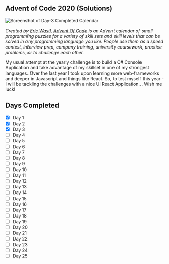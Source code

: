 ## Advent of Code 2020 (Solutions)

![Screenshot of Day-3 Completed Calendar]('./public/images/screenshot-day-3-done.png')

*Created by [Eric Wastl](http://was.tl/), [Advent Of Code](https://adventofcode.com/) is an Advent calendar of small programming puzzles for a variety of skill sets and skill levels that can be solved in any programming language you like. People use them as a speed contest, interview prep, company training, university coursework, practice problems, or to challenge each other.*

My usual attempt at the yearly challenge is to build a C# Console Application and take advantage of my skillset in one of my strongest languages. Over the last year I took upon learning more web-frameworks and deeper in Javascript and things like React. So, to test myself this year - I will be tackling the challenges with a nice UI React Application... Wish me luck!

## Days Completed

- [x] Day 1
- [x] Day 2
- [x] Day 3
- [ ] Day 4
- [ ] Day 5
- [ ] Day 6
- [ ] Day 7
- [ ] Day 8
- [ ] Day 9
- [ ] Day 10
- [ ] Day 11
- [ ] Day 12
- [ ] Day 13
- [ ] Day 14
- [ ] Day 15
- [ ] Day 16
- [ ] Day 17
- [ ] Day 18
- [ ] Day 19
- [ ] Day 20
- [ ] Day 21
- [ ] Day 22
- [ ] Day 23
- [ ] Day 24
- [ ] Day 25
